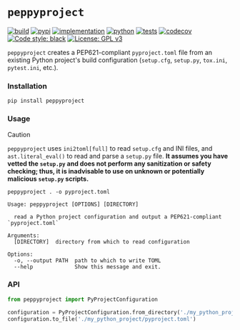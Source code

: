 # `peppyproject`

[![build](https://github.com/zacharyburnett/peppyproject/actions/workflows/build.yml/badge.svg)](https://github.com/zacharyburnett/peppyproject/actions/workflows/build.yml)
[![pypi](https://img.shields.io/pypi/v/peppyproject)](https://pypi.org/project/peppyproject)
[![implementation](https://img.shields.io/pypi/implementation/peppyproject)](https://pypi.org/project/peppyproject)
[![python](https://img.shields.io/pypi/pyversions/peppyproject)](https://pypi.org/project/peppyproject)
[![tests](https://github.com/zacharyburnett/peppyproject/actions/workflows/tests.yml/badge.svg)](https://github.com/zacharyburnett/peppyproject/actions/workflows/tests.yml)
[![codecov](https://codecov.io/github/zacharyburnett/peppyproject/branch/main/graph/badge.svg?token=AJ6SZMOP2N)](https://codecov.io/github/zacharyburnett/peppyproject)
[![Code style: black](https://img.shields.io/badge/code%20style-black-000000.svg)](https://github.com/psf/black)
[![License: GPL v3](https://img.shields.io/badge/License-GPLv3-blue.svg)](https://www.gnu.org/licenses/gpl-3.0)

`peppyproject` creates a PEP621-compliant `pyproject.toml` file from an existing Python project's build
configuration (`setup.cfg`, `setup.py`, `tox.ini`, `pytest.ini`, etc.).

### Installation

```shell
pip install peppyproject
```

### Usage

> [!CAUTION]
> `peppyproject` uses `ini2toml[full]` to read `setup.cfg` and INI files, and `ast.literal_eval()` to read and parse a `setup.py` file. **It assumes you have vetted the ``setup.py`` and does not perform any sanitization or safety checking; thus, it is inadvisable to use on unknown or potentially malicious ``setup.py`` scripts.**

```
peppyproject . -o pyproject.toml
```

```
Usage: peppyproject [OPTIONS] [DIRECTORY]

  read a Python project configuration and output a PEP621-compliant `pyproject.toml`

Arguments:
  [DIRECTORY]  directory from which to read configuration

Options:
  -o, --output PATH  path to which to write TOML
  --help             Show this message and exit.
```

### API

```python
from peppyproject import PyProjectConfiguration

configuration = PyProjectConfiguration.from_directory('./my_python_project')
configuration.to_file('./my_python_project/pyproject.toml')
```
